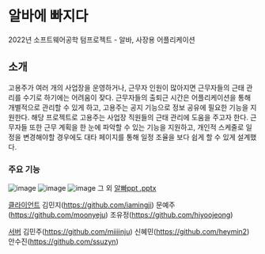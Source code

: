 # 알바에 빠지다
2022년 소프트웨어공학 텀프로젝트 - 알바, 사장용 어플리케이션

## 소개
고용주가 여러 개의 사업장을 운영하거나, 근무자 인원이 많아지면 근무자들의 근태 관리를 수기로 하기에는 어려움이 잦다. 근무자들의 출퇴근 시간은 어플리케이션을 통해 개별적으로 관리할 수 있게 하고, 고용주는 공지 기능으로 정보 공유에 필요한 기능을 지원한다. 해당 프로젝트로 고용주는 사업장 직원들의 근태 관리에 도움을 주고자 한다. 근무자들 또한 근무 계획을 한 눈에 파악할 수 있는 기능을 지원하고, 개인적 스케줄로 일정을 변경해야할 경우에도 대타 페이지를 통해 일정 조율을 보다 쉽게 할 수 있게 설계했다.

### 주요 기능
![image](https://user-images.githubusercontent.com/97522726/212629163-ecee6fc8-7adc-40fd-ab9b-cc467532641c.png)
![image](https://user-images.githubusercontent.com/97522726/212629190-fd53808a-2969-43bd-8951-9d5cf7aa373f.png)
![image](https://user-images.githubusercontent.com/97522726/212629233-5d79df21-deea-40aa-ad12-1466495daf9f.png)
그 외 [알빠ppt .pptx](https://github.com/SoftWareEZ/README/files/10423753/ppt.pptx)


[클라이언트](https://github.com/SoftWareEZ/Client) 김민지(https://github.com/iamingji) 문예주(https://github.com/moonyeju) 조유정(https://github.com/hiyoojeong)

[서버](https://github.com/SoftWareEZ/server2) 김민주(https://github.com/miiiinju) 신혜민(https://github.com/heymin2) 안수진(https://github.com/ssuzyn) 
